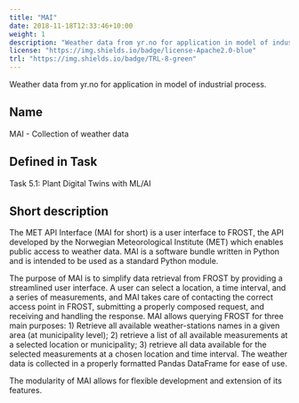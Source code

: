 ```yaml
---
title: "MAI"
date: 2018-11-18T12:33:46+10:00
weight: 1
description: "Weather data from yr.no for application in model of industrial process."
license: "https://img.shields.io/badge/license-Apache2.0-blue"
trl: "https://img.shields.io/badge/TRL-8-green"
---
```


Weather data from yr.no for application in model of industrial process.

## Name
MAI - Collection of weather data

## Defined in Task
Task 5.1: Plant Digital Twins with ML/AI

## Short description
The MET API Interface (MAI for short) is a user interface to FROST, the API developed by the Norwegian Meteorological Institute (MET) which enables public access to weather data. MAI is a software bundle written in Python and is intended to be used as a standard Python module.

The purpose of MAI is to simplify data retrieval from FROST by providing a streamlined user interface. A user can select a location, a time interval, and a series of measurements, and MAI takes care of contacting the correct access point in FROST, submitting a properly composed request, and receiving and handling the response. MAI allows querying FROST for three main purposes: 1) Retrieve all available weather-stations names in a given area (at municipality level); 2) retrieve a list of all available measurements at a selected location or municipality; 3) retrieve all data available for the selected measurements at a chosen location and time interval. The weather data is collected in a properly formatted Pandas DataFrame for ease of use.

The modularity of MAI allows for flexible development and extension of its features.
